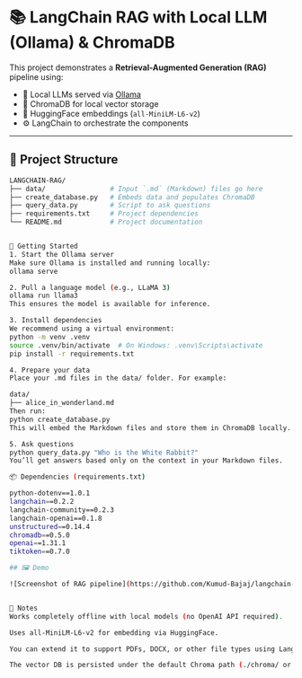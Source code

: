 # 📚 LangChain RAG with Local LLM (Ollama) & ChromaDB

This project demonstrates a **Retrieval-Augmented Generation (RAG)** pipeline using:

- 💬 Local LLMs served via [Ollama](https://ollama.com/)
- 🔎 ChromaDB for local vector storage
- 🧠 HuggingFace embeddings (`all-MiniLM-L6-v2`)
- ⚙️ LangChain to orchestrate the components

---

## 🧱 Project Structure

```bash
LANGCHAIN-RAG/
├── data/                # Input `.md` (Markdown) files go here
├── create_database.py   # Embeds data and populates ChromaDB
├── query_data.py        # Script to ask questions
├── requirements.txt     # Project dependencies
└── README.md            # Project documentation


🚀 Getting Started
1. Start the Ollama server
Make sure Ollama is installed and running locally:
ollama serve

2. Pull a language model (e.g., LLaMA 3)
ollama run llama3
This ensures the model is available for inference.

3. Install dependencies
We recommend using a virtual environment:
python -m venv .venv
source .venv/bin/activate  # On Windows: .venv\Scripts\activate
pip install -r requirements.txt

4. Prepare your data
Place your .md files in the data/ folder. For example:

data/
├── alice_in_wonderland.md
Then run:
python create_database.py
This will embed the Markdown files and store them in ChromaDB locally.

5. Ask questions
python query_data.py "Who is the White Rabbit?"
You’ll get answers based only on the context in your Markdown files.

📦 Dependencies (requirements.txt)

python-dotenv==1.0.1
langchain==0.2.2
langchain-community==0.2.3
langchain-openai==0.1.8
unstructured==0.14.4
chromadb==0.5.0
openai==1.31.1
tiktoken==0.7.0

## 🖼️ Demo

![Screenshot of RAG pipeline](https://github.com/Kumud-Bajaj/langchain-rag/raw/main/assets/screenshot.png)


📌 Notes
Works completely offline with local models (no OpenAI API required).

Uses all-MiniLM-L6-v2 for embedding via HuggingFace.

You can extend it to support PDFs, DOCX, or other file types using LangChain’s unstructured loader.

The vector DB is persisted under the default Chroma path (./chroma/ or similar).


